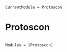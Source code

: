 ```@meta
CurrentModule = Protoscon
```

# Protoscon

```@index
```

```@autodocs
Modules = [Protoscon]
```

